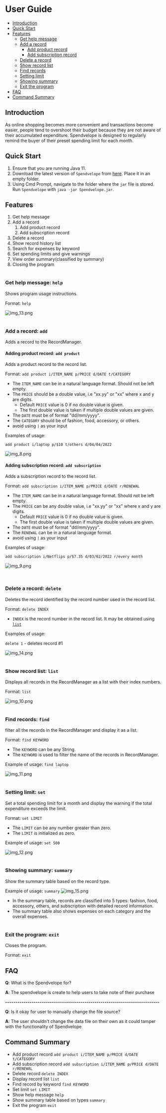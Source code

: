 # User Guide
- [Introduction](#introduction)
- [Quick Start](#quick-start)
- [Features](#features)
  - [Get help message](#get-help-message-help)
  - [Add a record](#add-a-record-add)
    - [Add product record](#adding-product-record-add-product)
    - [Add subscription record](#adding-subscription-record-add-subscription)
  - [Delete a record](#delete-a-record-delete)
  - [Show record list](#show-record-list-list)
  - [Find records](#find-records-find)
  - [Setting limit](#setting-limit-set)
  - [Showing summary](#showing-summary-summary)
  - [Exit the program](#exit-the-program-exit)
- [FAQ](#faq)
- [Command Summary](#command-summary)

## Introduction
As online shopping becomes more convenient and transactions become easier, people tend to overshoot their budget
because they are not aware of their accumulated expenditure.
Spendvelope is designed to regularly remind the buyer of their preset spending limit for each month.


## Quick Start


1. Ensure that you are running Java 11.
2. Download the latest version of `Spendvelope` from [here](https://github.com/AY2122S2-CS2113-F12-1/tp/releases/download/V2.1/CS2113-F12-1.Spendvelope.jar).
Place it in an empty folder.
3. Using Cmd Prompt, navigate to the folder where the `jar` file is stored. Run `Spendvelope` with 
`java -jar Spendvelope.jar`.

## Features 
1. Get help message
2. Add a record
   1. Add product record
   2. Add subscription record
3. Delete a record
4. Show record history list
5. Search for expenses by keyword
6. Set spending limits and give warnings
7. View order summary(classified by summary)
8. Closing the program
   <br>
   <br>
### Get help message: `help`
Shows program usage instructions.

Format: `help`

![img_13.png](img_13.png)
<br>
<br>
### Add a record: `add`
Adds a record to the RecordManager.
#### Adding product record: `add product`
Adds a product record to the record list.

Format: `add product i/ITEM_NAME p/PRICE d/DATE t/CATEGORY`

* The `ITEM_NAME` can be in a natural language format. Should not be left empty.
* The `PRICE` should be a double value, i.e "xx.yy" or "xx" where x and y are digits.
  * Default `PRICE` value is 0 if no double value is given.
  * The first double value is taken if multiple double values are given.
* The `DATE` must be of format "dd/mm/yyyy".
* The `CATEGORY` should be of fashion, food, accessory, or others.  
* avoid using `|` as your input


Examples of usage:

`add product i/laptop p/$10 t/others d/04/04/2022`

![img_8.png](img_8.png)

#### Adding subscription record: `add subscription`
Adds a subscription record to the record list.

Format: `add subscription i/ITEM_NAME p/PRICE d/DATE r/RENEWAL`


* The `ITEM_NAME` can be in a natural language format. Should not be left empty.
* The `PRICE` can be any double value, i.e "xx.yy" or "xx" where x and y are digits.
  * Default `PRICE` value is 0 if no double value is given.
  * The first double value is taken if multiple double values are given.
* The `DATE` must be of format "dd/mm/yyyy".
* The `RENEWAL` can be in a natural language format.
* avoid using `|` as your input

Examples of usage:

`add subscription i/Netflips p/$7.35 d/03/02/2022 r/every month`

![img_9.png](img_9.png)

<br>

### Delete a record: `delete`
Deletes the record identified by the record number used in the record list.

Format: `delete INDEX`

* `INDEX` is the record number in the record list. It may be obtained using [`list`](#show-record-list-list)

Examples of usage:

`delete 1` - deletes record #1

![img_14.png](img_14.png)
<br>
<br>
### Show record list: `list`
Displays all records in the RecordManager as a list with their index numbers.

Format: `list`

![img_10.png](img_10.png)
<br>
<br>
### Find records: `find`

filter all the records in the RecordManager and display it as a list.

Format: `find KEYWORD`

* The `KEYWORD` can be any String.
* The `KEYWORD` is used to filter the name of the records in RecordManager.

Example of usage: `find laptop`


![img_11.png](img_11.png)
<br>
<br>
### Setting limit: `set`
Set a total spending limit for a month and display the warning
if the total expenditure exceeds the limit.

Format: `set LIMIT`

* The `LIMIT` can be any number greater than zero.
* The `LIMIT` is initialized as zero.

Example of usage: `set 500`

![img_12.png](img_12.png)
<br>
<br>
### Showing summary: `summary`
Show the summary table based on the record type.

Example of usage: `summary`
![img_15.png](img_15.png)
* In the summary table, records are classified into 5 types:
fashion, food, accessory, others, and subscription with detailed record information.
* The summary table also shows expenses on each category and the overall expenses.
  <br>
  <br>
### Exit the program: `exit`
Closes the program.

Format: `exit`

## FAQ

**Q**: What is the Spendvelope for?

**A**: The spendvelope is create to help users to take note of their purchase

**----------------------------------------------------------------------------**

**Q**: Is it okay for user to manually change the file source?

**A**: The user shouldn't change the data file on their own as it could tamper with the functionality of Spendvelope
<br>
## Command Summary


* Add product record `add product i/ITEM_NAME p/PRICE d/DATE t/CATEGORY`
* Add subscription record `add subscription i/ITEM_NAME p/PRICE d/DATE r/RENEWAL`
* Delete record `delete INDEX`
* Display record list `list`
* Find record by keyword `find KEYWORD`
* Set limit `set LIMIT`
* Show help message `help`
* Show summary table based on types `summary`
* Exit the program `exit`